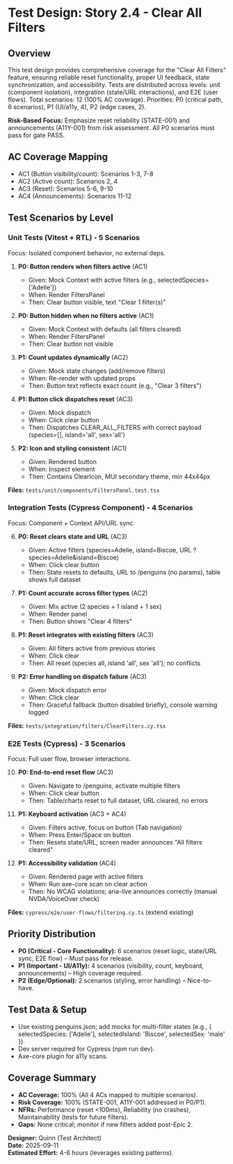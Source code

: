 # Test Design: Story 2.4 - Clear All Filters

## Overview

This test design provides comprehensive coverage for the "Clear All Filters" feature, ensuring reliable reset functionality, proper UI feedback, state synchronization, and accessibility. Tests are distributed across levels: unit (component isolation), integration (state/URL interactions), and E2E (user flows). Total scenarios: 12 (100% AC coverage). Priorities: P0 (critical path, 6 scenarios), P1 (UI/a11y, 4), P2 (edge cases, 2).

**Risk-Based Focus:** Emphasize reset reliability (STATE-001) and announcements (A11Y-001) from risk assessment. All P0 scenarios must pass for gate PASS.

## AC Coverage Mapping

- AC1 (Button visibility/count): Scenarios 1-3, 7-8
- AC2 (Active count): Scenarios 2, 4
- AC3 (Reset): Scenarios 5-6, 9-10
- AC4 (Announcements): Scenarios 11-12

## Test Scenarios by Level

### Unit Tests (Vitest + RTL) - 5 Scenarios

Focus: Isolated component behavior, no external deps.

1. **P0: Button renders when filters active** (AC1)
   - Given: Mock Context with active filters (e.g., selectedSpecies=['Adelie'])
   - When: Render FiltersPanel
   - Then: Clear button visible, text "Clear 1 filter(s)"

2. **P0: Button hidden when no filters active** (AC1)
   - Given: Mock Context with defaults (all filters cleared)
   - When: Render FiltersPanel
   - Then: Clear button not visible

3. **P1: Count updates dynamically** (AC2)
   - Given: Mock state changes (add/remove filters)
   - When: Re-render with updated props
   - Then: Button text reflects exact count (e.g., "Clear 3 filters")

4. **P1: Button click dispatches reset** (AC3)
   - Given: Mock dispatch
   - When: Click clear button
   - Then: Dispatches CLEAR_ALL_FILTERS with correct payload (species=[], island='all', sex='all')

5. **P2: Icon and styling consistent** (AC1)
   - Given: Rendered button
   - When: Inspect element
   - Then: Contains ClearIcon, MUI secondary theme, min 44x44px

**Files:** `tests/unit/components/FiltersPanel.test.tsx`

### Integration Tests (Cypress Component) - 4 Scenarios

Focus: Component + Context API/URL sync.

6. **P0: Reset clears state and URL** (AC3)
   - Given: Active filters (species=Adelie, island=Biscoe, URL ?species=Adelie&island=Biscoe)
   - When: Click clear button
   - Then: State resets to defaults, URL to /penguins (no params), table shows full dataset

7. **P1: Count accurate across filter types** (AC2)
   - Given: Mix active (2 species + 1 island + 1 sex)
   - When: Render panel
   - Then: Button shows "Clear 4 filters"

8. **P1: Reset integrates with existing filters** (AC3)
   - Given: All filters active from previous stories
   - When: Click clear
   - Then: All reset (species all, island 'all', sex 'all'); no conflicts

9. **P2: Error handling on dispatch failure** (AC3)
   - Given: Mock dispatch error
   - When: Click clear
   - Then: Graceful fallback (button disabled briefly), console warning logged

**Files:** `tests/integration/filters/ClearFilters.cy.tsx`

### E2E Tests (Cypress) - 3 Scenarios

Focus: Full user flow, browser interactions.

10. **P0: End-to-end reset flow** (AC3)
    - Given: Navigate to /penguins, activate multiple filters
    - When: Click clear button
    - Then: Table/charts reset to full dataset, URL cleared, no errors

11. **P1: Keyboard activation** (AC3 + AC4)
    - Given: Filters active, focus on button (Tab navigation)
    - When: Press Enter/Space on button
    - Then: Resets state/URL, screen reader announces "All filters cleared"

12. **P1: Accessibility validation** (AC4)
    - Given: Rendered page with active filters
    - When: Run axe-core scan on clear action
    - Then: No WCAG violations; aria-live announces correctly (manual NVDA/VoiceOver check)

**Files:** `cypress/e2e/user-flows/filtering.cy.ts` (extend existing)

## Priority Distribution

- **P0 (Critical - Core Functionality):** 6 scenarios (reset logic, state/URL sync, E2E flow) – Must pass for release.
- **P1 (Important - UI/A11y):** 4 scenarios (visibility, count, keyboard, announcements) – High coverage required.
- **P2 (Edge/Optional):** 2 scenarios (styling, error handling) – Nice-to-have.

## Test Data & Setup

- Use existing penguins.json; add mocks for multi-filter states (e.g., { selectedSpecies: ['Adelie'], selectedIsland: 'Biscoe', selectedSex: 'male' }).
- Dev server required for Cypress (npm run dev).
- Axe-core plugin for a11y scans.

## Coverage Summary

- **AC Coverage:** 100% (All 4 ACs mapped to multiple scenarios).
- **Risk Coverage:** 100% (STATE-001, A11Y-001 addressed in P0/P1).
- **NFRs:** Performance (reset <100ms), Reliability (no crashes), Maintainability (tests for future filters).
- **Gaps:** None critical; monitor if new filters added post-Epic 2.

**Designer:** Quinn (Test Architect)  
**Date:** 2025-09-11  
**Estimated Effort:** 4-6 hours (leverages existing patterns).
